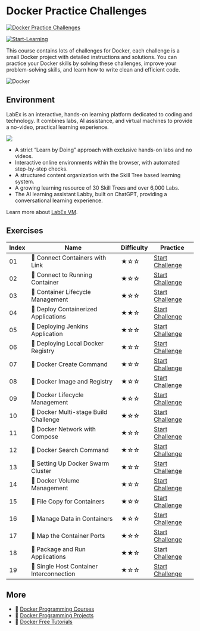 # Docker Practice Challenges

[![Docker Practice Challenges](https://cover-creator.appbot.io/docker-practice-challenges.png)](https://labex.io/courses/docker-practice-challenges)

[![Start-Learning](https://img.shields.io/badge/Start-Learning-whitesmoke?style=for-the-badge)](https://labex.io/courses/docker-practice-challenges)

This course contains lots of challenges for Docker, each challenge is a small Docker project with detailed instructions and solutions. You can practice your Docker skills by solving these challenges, improve your problem-solving skills, and learn how to write clean and efficient code.

![Docker](https://img.shields.io/badge/Docker-whitesmoke?style=for-the-badge&logo=docker)


## Environment

LabEx is an interactive, hands-on learning platform dedicated to coding and technology. It combines labs, AI assistance, and virtual machines to provide a no-video, practical learning experience.

![](https://tutorial-screenshot.getvm.io/images/vm-1725247253.png)

- A strict “Learn by Doing” approach with exclusive hands-on labs and no videos.
- Interactive online environments within the browser, with automated step-by-step checks.
- A structured content organization with the Skill Tree based learning system.
- A growing learning resource of 30 Skill Trees and over 6,000 Labs.
- The AI learning assistant Labby, built on ChatGPT, providing a conversational learning experience.

Learn more about [LabEx VM](https://support.labex.io/using-labex/virtual-machine).

## Exercises

|   Index | Name                                    | Difficulty   | Practice                                                                                                                    |
|---------|-----------------------------------------|--------------|-----------------------------------------------------------------------------------------------------------------------------|
|      01 | 🎯 Connect Containers with Link          | ★☆☆          | <a target='_blank' href='https://labex.io/tutorials/docker-connect-containers-with-link-49351'>Start Challenge</a>          |
|      02 | 🎯 Connect to Running Container          | ★☆☆          | <a target='_blank' href='https://labex.io/tutorials/docker-connect-to-running-container-15812'>Start Challenge</a>          |
|      03 | 🎯 Container Lifecycle Management        | ★☆☆          | <a target='_blank' href='https://labex.io/tutorials/docker-container-lifecycle-management-7767'>Start Challenge</a>         |
|      04 | 🎯 Deploy Containerized Applications     | ★★☆          | <a target='_blank' href='https://labex.io/tutorials/docker-deploy-containerized-applications-16240'>Start Challenge</a>     |
|      05 | 🎯 Deploying Jenkins Application         | ★☆☆          | <a target='_blank' href='https://labex.io/tutorials/docker-deploying-jenkins-application-18264'>Start Challenge</a>         |
|      06 | 🎯 Deploying Local Docker Registry       | ★☆☆          | <a target='_blank' href='https://labex.io/tutorials/docker-deploying-local-docker-registry-17804'>Start Challenge</a>       |
|      07 | 🎯 Docker Create Command                 | ★☆☆          | <a target='_blank' href='https://labex.io/tutorials/docker-docker-create-command-15817'>Start Challenge</a>                 |
|      08 | 🎯 Docker Image and Registry             | ★☆☆          | <a target='_blank' href='https://labex.io/tutorials/docker-docker-image-and-registry-7768'>Start Challenge</a>              |
|      09 | 🎯 Docker Lifecycle Management           | ★☆☆          | <a target='_blank' href='https://labex.io/tutorials/docker-docker-lifecycle-management-16232'>Start Challenge</a>           |
|      10 | 🎯 Docker Multi-stage Build Challenge    | ★☆☆          | <a target='_blank' href='https://labex.io/tutorials/docker-docker-multi-stage-build-challenge-15810'>Start Challenge</a>    |
|      11 | 🎯 Docker Network with Compose           | ★☆☆          | <a target='_blank' href='https://labex.io/tutorials/docker-docker-network-with-compose-15003'>Start Challenge</a>           |
|      12 | 🎯 Docker Search Command                 | ★☆☆          | <a target='_blank' href='https://labex.io/tutorials/docker-docker-search-command-16016'>Start Challenge</a>                 |
|      13 | 🎯 Setting Up Docker Swarm Cluster       | ★☆☆          | <a target='_blank' href='https://labex.io/tutorials/docker-setting-up-docker-swarm-cluster-22289'>Start Challenge</a>       |
|      14 | 🎯 Docker Volume Management              | ★☆☆          | <a target='_blank' href='https://labex.io/tutorials/docker-docker-volume-management-7769'>Start Challenge</a>               |
|      15 | 🎯 File Copy for Containers              | ★☆☆          | <a target='_blank' href='https://labex.io/tutorials/docker-file-copy-for-containers-15813'>Start Challenge</a>              |
|      16 | 🎯 Manage Data in Containers             | ★☆☆          | <a target='_blank' href='https://labex.io/tutorials/docker-manage-data-in-containers-15896'>Start Challenge</a>             |
|      17 | 🎯 Map the Container Ports               | ★☆☆          | <a target='_blank' href='https://labex.io/tutorials/docker-map-the-container-ports-16309'>Start Challenge</a>               |
|      18 | 🎯 Package and Run Applications          | ★★☆          | <a target='_blank' href='https://labex.io/tutorials/docker-package-and-run-applications-16242'>Start Challenge</a>          |
|      19 | 🎯 Single Host Container Interconnection | ★☆☆          | <a target='_blank' href='https://labex.io/tutorials/docker-single-host-container-interconnection-18452'>Start Challenge</a> |

## More

- 🔗 [Docker Programming Courses](https://github.com/labex-labs/awesome-programming-courses)
- 🔗 [Docker Programming Projects](https://github.com/labex-labs/awesome-programming-projects)
- 🔗 [Docker Free Tutorials](https://github.com/labex-labs/docker-free-tutorials)

